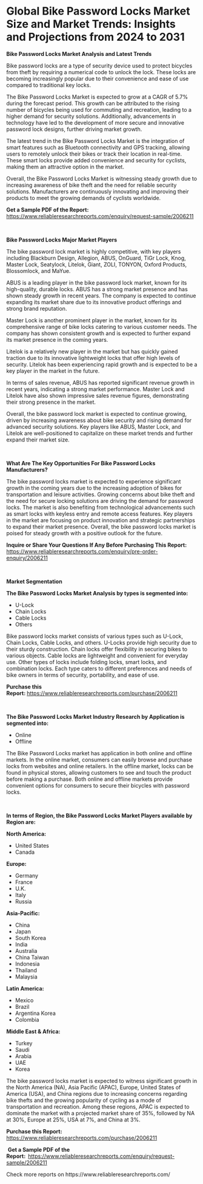 <p><h1>Global Bike Password Locks Market Size and Market Trends: Insights and Projections from 2024 to 2031</h1></p><p><strong>Bike Password Locks Market Analysis and Latest Trends</strong></p>
<p><p>Bike password locks are a type of security device used to protect bicycles from theft by requiring a numerical code to unlock the lock. These locks are becoming increasingly popular due to their convenience and ease of use compared to traditional key locks.</p><p>The Bike Password Locks Market is expected to grow at a CAGR of 5.7% during the forecast period. This growth can be attributed to the rising number of bicycles being used for commuting and recreation, leading to a higher demand for security solutions. Additionally, advancements in technology have led to the development of more secure and innovative password lock designs, further driving market growth.</p><p>The latest trend in the Bike Password Locks Market is the integration of smart features such as Bluetooth connectivity and GPS tracking, allowing users to remotely unlock their bikes or track their location in real-time. These smart locks provide added convenience and security for cyclists, making them an attractive option in the market.</p><p>Overall, the Bike Password Locks Market is witnessing steady growth due to increasing awareness of bike theft and the need for reliable security solutions. Manufacturers are continuously innovating and improving their products to meet the growing demands of cyclists worldwide.</p></p>
<p><strong>Get a Sample PDF of the Report:&nbsp;</strong> <a href="https://www.reliableresearchreports.com/enquiry/request-sample/2006211">https://www.reliableresearchreports.com/enquiry/request-sample/2006211</a></p>
<p>&nbsp;</p>
<p><strong>Bike Password Locks Major Market Players</strong></p>
<p><p>The bike password lock market is highly competitive, with key players including Blackburn Design, Allegion, ABUS, OnGuard, TiGr Lock, Knog, Master Lock, Seatylock, Litelok, Giant, ZOLI, TONYON, Oxford Products, Blossomlock, and MaYue. </p><p>ABUS is a leading player in the bike password lock market, known for its high-quality, durable locks. ABUS has a strong market presence and has shown steady growth in recent years. The company is expected to continue expanding its market share due to its innovative product offerings and strong brand reputation.</p><p>Master Lock is another prominent player in the market, known for its comprehensive range of bike locks catering to various customer needs. The company has shown consistent growth and is expected to further expand its market presence in the coming years.</p><p>Litelok is a relatively new player in the market but has quickly gained traction due to its innovative lightweight locks that offer high levels of security. Litelok has been experiencing rapid growth and is expected to be a key player in the market in the future.</p><p>In terms of sales revenue, ABUS has reported significant revenue growth in recent years, indicating a strong market performance. Master Lock and Litelok have also shown impressive sales revenue figures, demonstrating their strong presence in the market.</p><p>Overall, the bike password lock market is expected to continue growing, driven by increasing awareness about bike security and rising demand for advanced security solutions. Key players like ABUS, Master Lock, and Litelok are well-positioned to capitalize on these market trends and further expand their market size.</p></p>
<p>&nbsp;</p>
<p><strong>What Are The Key Opportunities For Bike Password Locks Manufacturers?</strong></p>
<p><p>The bike password locks market is expected to experience significant growth in the coming years due to the increasing adoption of bikes for transportation and leisure activities. Growing concerns about bike theft and the need for secure locking solutions are driving the demand for password locks. The market is also benefiting from technological advancements such as smart locks with keyless entry and remote access features. Key players in the market are focusing on product innovation and strategic partnerships to expand their market presence. Overall, the bike password locks market is poised for steady growth with a positive outlook for the future.</p></p>
<p><strong>Inquire or Share Your Questions If Any Before Purchasing This Report:</strong> <a href="https://www.reliableresearchreports.com/enquiry/pre-order-enquiry/2006211">https://www.reliableresearchreports.com/enquiry/pre-order-enquiry/2006211</a></p>
<p>&nbsp;</p>
<p><strong>Market Segmentation</strong></p>
<p><strong>The Bike Password Locks Market Analysis by types is segmented into:</strong></p>
<p><ul><li>U-Lock</li><li>Chain Locks</li><li>Cable Locks</li><li>Others</li></ul></p>
<p><p>Bike password locks market consists of various types such as U-Lock, Chain Locks, Cable Locks, and others. U-Locks provide high security due to their sturdy construction. Chain locks offer flexibility in securing bikes to various objects. Cable locks are lightweight and convenient for everyday use. Other types of locks include folding locks, smart locks, and combination locks. Each type caters to different preferences and needs of bike owners in terms of security, portability, and ease of use.</p></p>
<p><strong>Purchase this Report:&nbsp;</strong><a href="https://www.reliableresearchreports.com/purchase/2006211">https://www.reliableresearchreports.com/purchase/2006211</a></p>
<p>&nbsp;</p>
<p><strong>The Bike Password Locks Market Industry Research by Application is segmented into:</strong></p>
<p><ul><li>Online</li><li>Offline</li></ul></p>
<p><p>The Bike Password Locks market has application in both online and offline markets. In the online market, consumers can easily browse and purchase locks from websites and online retailers. In the offline market, locks can be found in physical stores, allowing customers to see and touch the product before making a purchase. Both online and offline markets provide convenient options for consumers to secure their bicycles with password locks.</p></p>
<p>&nbsp;</p>
<p><strong>In terms of Region, the Bike Password Locks Market Players available by Region are:</strong></p>
<p>
    <p> <strong> North America: </strong>
        <ul>
            <li>United States</li>
            <li>Canada</li>
        </ul>
        </p> 
    <p> <strong> Europe: </strong>
        <ul>
            <li>Germany</li>
            <li>France</li>
            <li>U.K.</li>
            <li>Italy</li>
            <li>Russia</li>
        </ul>
        </p> 
    <p> <strong> Asia-Pacific: </strong>
        <ul>
            <li>China</li>
            <li>Japan</li>
            <li>South Korea</li>
            <li>India</li>
            <li>Australia</li>
            <li>China Taiwan</li>
            <li>Indonesia</li>
            <li>Thailand</li>
            <li>Malaysia</li>
        </ul>
        </p> 
    <p> <strong> Latin America: </strong>
        <ul>
            <li>Mexico</li>
            <li>Brazil</li>
            <li>Argentina Korea</li>
            <li>Colombia</li>
        </ul>
        </p> 
    <p> <strong> Middle East & Africa: </strong>
        <ul>
            <li>Turkey</li>
            <li>Saudi</li>
            <li>Arabia</li>
            <li>UAE</li>
            <li>Korea</li>
        </ul>
    </p>
    </p>
<p><p>The bike password locks market is expected to witness significant growth in the North America (NA), Asia Pacific (APAC), Europe, United States of America (USA), and China regions due to increasing concerns regarding bike thefts and the growing popularity of cycling as a mode of transportation and recreation. Among these regions, APAC is expected to dominate the market with a projected market share of 35%, followed by NA at 30%, Europe at 25%, USA at 7%, and China at 3%.</p></p>
<p><strong>Purchase this Report: </strong><a href="https://www.reliableresearchreports.com/purchase/2006211">https://www.reliableresearchreports.com/purchase/2006211</a></p>
<p>&nbsp;<strong>Get a Sample PDF of the Report:&nbsp;&nbsp;</strong><a href="https://www.reliableresearchreports.com/enquiry/request-sample/2006211">https://www.reliableresearchreports.com/enquiry/request-sample/2006211</a></p>
<p><strong></strong></p>
<p>Check more reports on https://www.reliableresearchreports.com/</p>